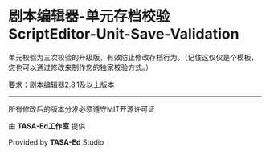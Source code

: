 剧本编辑器-单元存档校验  
ScriptEditor-Unit-Save-Validation
=================
单元校验为三次校验的升级版，有效防止修改存档行为。（记住这仅仅是个模板，您也可以通过修改来制作您的独家校验方式。）

要求：剧本编辑器2.8.1及以上版本

***

所有修改后的版本分发必须遵守MIT开源许可证

由 **TASA-Ed工作室** 提供

Provided by **TASA-Ed** Studio
